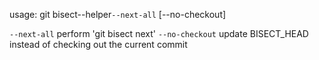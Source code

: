 usage: git bisect--helper`--next-all` [--no-checkout]

   `--next-all`            perform 'git bisect next'
   `--no-checkout`         update BISECT_HEAD instead of checking out the current commit

